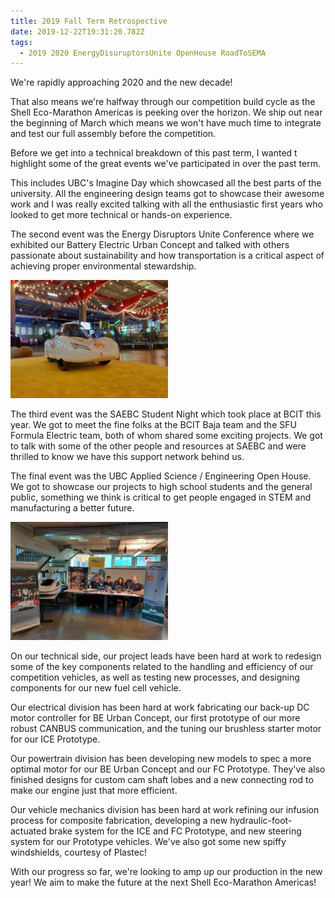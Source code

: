 ```yaml
---
title: 2019 Fall Term Retrospective
date: 2019-12-22T19:31:20.782Z
tags:
  - 2019 2020 EnergyDisuruptorsUnite OpenHouse RoadToSEMA
---
```

We're rapidly approaching 2020 and the new decade! 

That also means we're halfway through our competition build cycle as the Shell Eco-Marathon Americas is peeking over the horizon. We ship out near the beginning of March which means we won't have much time to integrate and test our full assembly before the competition. 

Before we get into a technical breakdown of this past term, I wanted t highlight some of the great events we've participated in over the past term.

This includes UBC's Imagine Day which showcased all the best parts of the university. All the engineering design teams got to showcase their awesome work and I was really excited talking with all the enthusiastic first years who looked to get more technical or hands-on experience.

The second event was the Energy Disruptors Unite Conference where we exhibited our Battery Electric Urban Concept and talked with others passionate about sustainability and how transportation is a critical aspect of achieving proper environmental stewardship.

<img src="/static/img/edu1.jpg" alt="Energy Disruptors Unite!" title="Vehicle of the Future" width="50%"/>

The third event was the SAEBC Student Night which took place at BCIT this year. We got to meet the fine folks at the BCIT Baja team and the SFU Formula Electric team, both of whom shared some exciting projects. We got to talk with some of the other people and resources at SAEBC and were thrilled to know we have this support network behind us.

The final event was the UBC Applied Science / Engineering Open House. We got to showcase our projects to high school students and the general public, something we think is critical to get people engaged in STEM and manufacturing a better future.

<img src="/static/img/openhouse1.png" alt="Let's engage the public!" title="Applied Science Open House" width="50%"/>

On our technical side, our project leads have been hard at work to redesign some of the key components related to the handling and efficiency of our competition vehicles, as well as testing new processes, and designing components for our new fuel cell vehicle. 

Our electrical division has been hard at work fabricating our back-up DC motor controller for BE Urban Concept, our first prototype of our more robust CANBUS communication, and the tuning our brushless starter motor for our ICE Prototype. 

Our powertrain division has been developing new models to spec a more optimal motor for our BE Urban Concept and our FC Prototype. They've also finished designs for custom cam shaft lobes and a new connecting rod to make our engine just that more efficient.

Our vehicle mechanics division has been hard at work refining our infusion process for composite fabrication, developing a new hydraulic-foot-actuated brake system for the ICE and FC Prototype, and new steering system for our Prototype vehicles. We've also got some new spiffy windshields, courtesy of Plastec!

With our progress so far, we're looking to amp up our production in the new year! We aim to make the future at the next Shell Eco-Marathon Americas!
